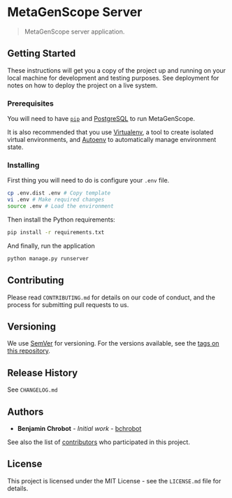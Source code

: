 # MetaGenScope Server

> MetaGenScope server application.

## Getting Started

These instructions will get you a copy of the project up and running on your local machine for development and testing purposes. See deployment for notes on how to deploy the project on a live system.

### Prerequisites

You will need to have [`pip`](https://pip.pypa.io/en/stable/installing/) and [PostgreSQL](https://wiki.postgresql.org/wiki/Detailed_installation_guides) to run MetaGenScope.

It is also recommended that you use [Virtualenv](https://virtualenv.pypa.io/en/stable/), a tool to create isolated virtual environments, and [Autoenv](https://github.com/kennethreitz/autoenv) to automatically manage environment state.

### Installing

First thing you will need to do is configure your `.env` file.

```bash
cp .env.dist .env # Copy template
vi .env # Make required changes
source .env # Load the environment
```

Then install the Python requirements:

```bash
pip install -r requirements.txt
```

And finally, run the application

```bash
python manage.py runserver
```

## Contributing

Please read `CONTRIBUTING.md` for details on our code of conduct, and the process for submitting pull requests to us.

## Versioning

We use [SemVer](http://semver.org/) for versioning. For the versions available, see the [tags on this repository][project-tags].

## Release History

See `CHANGELOG.md`

## Authors

* **Benjamin Chrobot** - _Initial work_ - [bchrobot](https://github.com/bchrobot)

See also the list of [contributors][contributors] who participated in this project.

## License

This project is licensed under the MIT License - see the `LICENSE.md` file for details.


[project-tags]: https://github.com/bchrobot/metagenscope-server/tags
[contributors]: https://github.com/bchrobot/metagenscope-server/contributors
